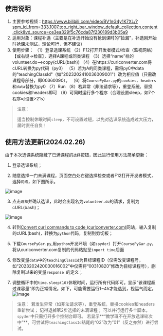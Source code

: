 ## 使用说明
1. 主要参考视频：https://www.bilibili.com/video/BV1nG4y1K7XL/?spm_id_from=333.1007.top_right_bar_window_default_collection.content.click&vd_source=ce3ea329f5c76cda87f230189d3b05a9
2. 适用对象：课程补选（主要是在补选开始没有抢到课时的“捡漏”，补选刚开始时抢课未测试，理论可行，但不建议）
3. 使用步骤：
（1）登录选课系统
（2）F12打开开发者模式/检查（监视网络）【或右键->检查】，选择A课程或同类课程
（3）选择“name”栏的volunteer.do-->copy(cURL(bash))
（4）在https://curlconverter.com将cURL转换为py代码（py0）
（5）若为A的同类课程，需将py0中data的"teachingClassId"（如"2023202410036009001"）改为相应值（只需改课程号部分，即00360090）。
（6）将`CoursePyGar.py`的`cookies`、`headers`和`data`替换为py0
（7）Run
（8）若异常（非法请求等），重登系统，替换cookies和headers即可
（9）可同时运行多个程序（合理设置sleep，如7个程序可设置>21s）

> 注意：
>
> 适当控制休眠时间`sleep`，不可设置过短，以免对选课系统造成过大压力，届时责任自负！

  
## 使用方法更新(2024.02.26)

由于本次选课系统隐藏了已满课程的`选择`按钮，因此进行使用方法简单更新：

1. 登录选课系统；

2. 随意选择一门未满课程，页面空白处右键选择检查或者F12打开开发者模式，选择`网络`，如下图所示。

  ![image](https://github.com/KW10-2/Gadgets/assets/150025813/859caa19-1842-4b35-9174-31f5c3ce5dba)


3. 点击`选择`并确认选课，此时会出现名为`volunteer.do`的请求，复制为cURL(bash)；

![image](https://github.com/KW10-2/Gadgets/assets/150025813/4d145047-7f0f-4139-9d8b-43dd0093fdc9)

4. 转到[Convert curl commands to code (curlconverter.com)](https://curlconverter.com/)网站，输入复制的cURL(bash)，转换为`python`代码，复制到剪切板；

5. 下载`CoursePyGar.py`,用`python`开发环境（如`spyder`）打开`CoursePyGar.py`，将从curlconverter.com复制的代码粘贴至`import time`后面

6. 修改变量`data`中的`teachingClassId`为目标课程ID（仅需改变课程号，如“2023202420030016002”中仅需将“00310820”修改为目标课程号），删除复制过来的变量`response `的定义；

7. 调整循环中的`time.sleep(10)`休眠时间，运行所有代码即可。显示“该课程超过课容量”即为正常情况，如下，可能需要运行1~4h才能选到，视运气而定。
![image](https://github.com/KW10-2/Gadgets/assets/150025813/89acc8da-7759-400e-8ce5-440a8f3bb729)

> 注意：
> 若发生异常（如非法请求等），重登系统，替换cookies和headers重新尝试；
> 记得退掉第2步选择的未满课程；
> 可以并行运行多个脚本，`spyder`中只需打开多个控制台即可。
> 若显示**“教学班不在开放选课轮次中”**，可尝试将`teachingClassId`结尾的“02”改为“01”（反之亦然）进行尝试。
